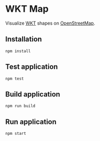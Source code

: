 # WKT Map
Visualize [WKT](https://en.wikipedia.org/wiki/Well-known_text_representation_of_geometry) shapes on [OpenStreetMap](https://www.openstreetmap.org).

## Installation
```
npm install
```

## Test application
```
npm test
```

## Build application
```
npm run build
```

## Run application
```
npm start
```
